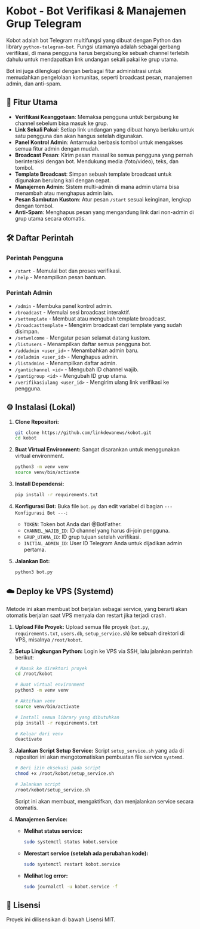 # Kobot - Bot Verifikasi & Manajemen Grup Telegram

Kobot adalah bot Telegram multifungsi yang dibuat dengan Python dan library `python-telegram-bot`. Fungsi utamanya adalah sebagai gerbang verifikasi, di mana pengguna harus bergabung ke sebuah channel terlebih dahulu untuk mendapatkan link undangan sekali pakai ke grup utama.

Bot ini juga dilengkapi dengan berbagai fitur administrasi untuk memudahkan pengelolaan komunitas, seperti broadcast pesan, manajemen admin, dan anti-spam.

## 🚀 Fitur Utama

*   **Verifikasi Keanggotaan**: Memaksa pengguna untuk bergabung ke channel sebelum bisa masuk ke grup.
*   **Link Sekali Pakai**: Setiap link undangan yang dibuat hanya berlaku untuk satu pengguna dan akan hangus setelah digunakan.
*   **Panel Kontrol Admin**: Antarmuka berbasis tombol untuk mengakses semua fitur admin dengan mudah.
*   **Broadcast Pesan**: Kirim pesan massal ke semua pengguna yang pernah berinteraksi dengan bot. Mendukung media (foto/video), teks, dan tombol.
*   **Template Broadcast**: Simpan sebuah template broadcast untuk digunakan berulang kali dengan cepat.
*   **Manajemen Admin**: Sistem multi-admin di mana admin utama bisa menambah atau menghapus admin lain.
*   **Pesan Sambutan Kustom**: Atur pesan `/start` sesuai keinginan, lengkap dengan tombol.
*   **Anti-Spam**: Menghapus pesan yang mengandung link dari non-admin di grup utama secara otomatis.

## 🛠️ Daftar Perintah

### Perintah Pengguna
*   `/start` - Memulai bot dan proses verifikasi.
*   `/help` - Menampilkan pesan bantuan.

### Perintah Admin
*   `/admin` - Membuka panel kontrol admin.
*   `/broadcast` - Memulai sesi broadcast interaktif.
*   `/settemplate` - Membuat atau mengubah template broadcast.
*   `/broadcasttemplate` - Mengirim broadcast dari template yang sudah disimpan.
*   `/setwelcome` - Mengatur pesan selamat datang kustom.
*   `/listusers` - Menampilkan daftar semua pengguna bot.
*   `/addadmin <user_id>` - Menambahkan admin baru.
*   `/deladmin <user_id>` - Menghapus admin.
*   `/listadmins` - Menampilkan daftar admin.
*   `/gantichannel <id>` - Mengubah ID channel wajib.
*   `/gantigroup <id>` - Mengubah ID grup utama.
*   `/verifikasiulang <user_id>` - Mengirim ulang link verifikasi ke pengguna.

## ⚙️ Instalasi (Lokal)

1.  **Clone Repositori:**
    ```bash
    git clone https://github.com/linkdewanews/kobot.git
    cd kobot
    ```

2.  **Buat Virtual Environment:**
    Sangat disarankan untuk menggunakan virtual environment.
    ```bash
    python3 -m venv venv
    source venv/bin/activate
    ```

3.  **Install Dependensi:**
    ```bash
    pip install -r requirements.txt
    ```

4.  **Konfigurasi Bot:**
    Buka file `bot.py` dan edit variabel di bagian `--- Konfigurasi Bot ---`:
    *   `TOKEN`: Token bot Anda dari @BotFather.
    *   `CHANNEL_WAJIB_ID`: ID channel yang harus di-join pengguna.
    *   `GRUP_UTAMA_ID`: ID grup tujuan setelah verifikasi.
    *   `INITIAL_ADMIN_ID`: User ID Telegram Anda untuk dijadikan admin pertama.

5.  **Jalankan Bot:**
    ```bash
    python3 bot.py
    ```

## ☁️ Deploy ke VPS (Systemd)

Metode ini akan membuat bot berjalan sebagai service, yang berarti akan otomatis berjalan saat VPS menyala dan restart jika terjadi crash.

1.  **Upload File Proyek:**
    Upload semua file proyek (`bot.py`, `requirements.txt`, `users.db`, `setup_service.sh`) ke sebuah direktori di VPS, misalnya `/root/kobot`.

2.  **Setup Lingkungan Python:**
    Login ke VPS via SSH, lalu jalankan perintah berikut:
    ```bash
    # Masuk ke direktori proyek
    cd /root/kobot

    # Buat virtual environment
    python3 -m venv venv

    # Aktifkan venv
    source venv/bin/activate

    # Install semua library yang dibutuhkan
    pip install -r requirements.txt

    # Keluar dari venv
    deactivate
    ```

3.  **Jalankan Script Setup Service:**
    Script `setup_service.sh` yang ada di repositori ini akan mengotomatiskan pembuatan file service `systemd`.
    ```bash
    # Beri izin eksekusi pada script
    chmod +x /root/kobot/setup_service.sh

    # Jalankan script
    /root/kobot/setup_service.sh
    ```
    Script ini akan membuat, mengaktifkan, dan menjalankan service secara otomatis.

4.  **Manajemen Service:**
    *   **Melihat status service:**
        ```bash
        sudo systemctl status kobot.service
        ```
    *   **Merestart service (setelah ada perubahan kode):**
        ```bash
        sudo systemctl restart kobot.service
        ```
    *   **Melihat log error:**
        ```bash
        sudo journalctl -u kobot.service -f
        ```

## 📄 Lisensi

Proyek ini dilisensikan di bawah Lisensi MIT.
